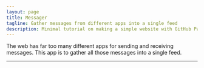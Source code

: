 ```yaml
---
layout: page
title: Messager
tagline: Gather messages from different apps into a single feed
description: Minimal tutorial on making a simple website with GitHub Pages
---
```


The web has far too many different apps for sending and receiving messages. This app is to gather all those messages into a single feed.

---
